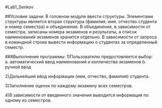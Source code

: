 #﻿Lab1_Senkov
 
##Условие задачи:
В головном модуле ввести структуры. Элементами структуры 
является вторая структура (фамилия, имя, отчество студента и номер
семестра) и объединение. В объединение, в зависимости от семестра,
записаны номера экзаменов и результаты, а список наименований
экзаменов хранится отдельно. В зависимости от запроса в командной
строке вывести информацию о студентах за определенный семестр.

###Выполнение программы:
1)Пользователю предостовляется выбор:
а. автоматический ввод наименований и колличества экзаменов
b. ручной ввод

2)Дальнейший ввод информации (имя, отчество, фамилия) студента.

3)Заполнение оценок по каждому экзамену всех семестров.

4)В зависимости от введенного значения выводится информация по одному из семестров.

